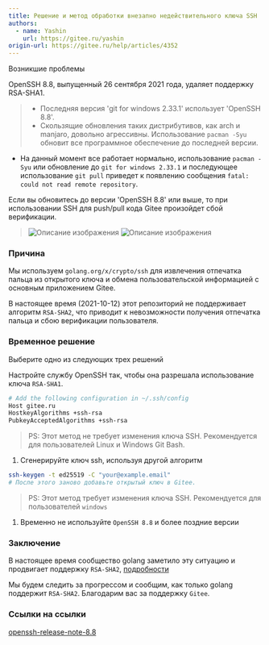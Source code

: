 ```yaml
---
title: Решение и метод обработки внезапно недействительного ключа SSH
authors:
  - name: Yashin
    url: https://gitee.ru/yashin
origin-url: https://gitee.ru/help/articles/4352
---
```


Возникшие проблемы

OpenSSH 8.8, выпущенный 26 сентября 2021 года, удаляет поддержку RSA-SHA1.

> - Последняя версия 'git for windows 2.33.1' использует 'OpenSSH 8.8'.
> - Скользящие обновления таких дистрибутивов, как arch и manjaro, довольно агрессивны. Использование `pacman -Syu` обновит все программное обеспечение до последней версии.
- На данный момент все работает нормально, использование `pacman -Syu` или обновление до `git for windows 2.33.1` и последующее использование `git pull` приведет к появлению сообщения `fatal: could not read remote repository`.

Если вы обновитесь до версии 'OpenSSH 8.8' или выше, то при использовании SSH для push/pull кода Gitee произойдет сбой верификации.
> ![Описание изображения](https://images.gitee.ru/uploads/images/2021/1014/110518_2fa9dedc_4764813.png )
> ![Описание изображения](https://images.gitee.ru/uploads/images/2021/1014/110856_78e3d7d4_4764813.png )

### Причина

Мы используем `golang.org/x/crypto/ssh` для извлечения отпечатка пальца из открытого ключа и обмена пользовательской информацией с основным приложением Gitee.

В настоящее время (2021-10-12) этот репозиторий не поддерживает алгоритм `RSA-SHA2`, что приводит к невозможности получения отпечатка пальца и сбою верификации пользователя.

### Временное решение

Выберите одно из следующих трех решений

Настройте службу OpenSSH так, чтобы она разрешала использование ключа `RSA-SHA1`.

```bash
# Add the following configuration in ~/.ssh/config
Host gitee.ru 
HostkeyAlgorithms +ssh-rsa 
PubkeyAcceptedAlgorithms +ssh-rsa
```

> PS: Этот метод не требует изменения ключа SSH. Рекомендуется для пользователей Linux и Windows Git Bash.

1. Сгенерируйте ключ ssh, используя другой алгоритм

```bash
ssh-keygen -t ed25519 -C "your@example.email"
# После этого заново добавьте открытый ключ в Gitee.
```

> PS: Этот метод требует изменения ключа SSH. Рекомендуется для пользователей `windows`

1. Временно не используйте `OpenSSH 8.8` и более поздние версии

### Заключение

В настоящее время сообщество golang заметило эту ситуацию и продвигает поддержку `RSA-SHA2`, [подробности](https://github.com/golang/go/issues/37278)

Мы будем следить за прогрессом и сообщим, как только golang поддержит `RSA-SHA2`. Благодарим вас за поддержку `Gitee`.

### Ссылки на ссылки

[openssh-release-note-8.8](https://www.openssh.com/txt/release-8.8)